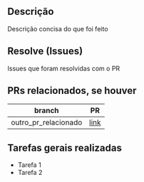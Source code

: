 ## Descrição

Descrição concisa do que foi feito

## Resolve (Issues)

Issues que foram resolvidas com o PR

## PRs relacionados, se houver

| branch               | PR       |
| -------------------- | -------- |
| outro_pr_relacionado | [link]() |

## Tarefas gerais realizadas

- Tarefa 1
- Tarefa 2
